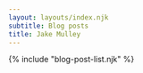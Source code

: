 ```yaml
---
layout: layouts/index.njk
subtitle: Blog posts
title: Jake Mulley
---
```


{% include "blog-post-list.njk" %}
